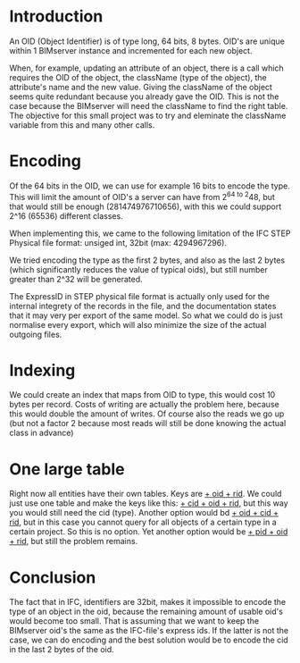 # Introduction #

An OID (Object Identifier) is of type long, 64 bits, 8 bytes. OID's are unique within 1 BIMserver instance and incremented for each new object.

When, for example, updating an attribute of an object, there is a call which requires the OID of the object, the className (type of the object), the attribute's name and the new value. Giving the className of the object seems quite redundant because you already gave the OID. This is not the case because the BIMserver will need the className to find the right table. The objective for this small project was to try and eleminate the className variable from this and many other calls.

# Encoding #

Of the 64 bits in the OID, we can use for example 16 bits to encode the type. This will limit the amount of OID's a server can have from 2<sup>64 to 2</sup>48, but that would still be enough (281474976710656), with this we could support 2^16 (65536) different classes.

When implementing this, we came to the following limitation of the IFC STEP Physical file format: unsiged int, 32bit (max: 4294967296).

We tried encoding the type as the first 2 bytes, and also as the last 2 bytes (which significantly reduces the value of typical oids), but still number greater than 2^32 will be generated.

The ExpressID in STEP physical file format is actually only used for the internal integrety of the records in the file, and the documentation states that it may very per export of the same model. So what we could do is just normalise every export, which will also minimize the size of the actual outgoing files.

# Indexing #

We could create an index that maps from OID to type, this would cost 10 bytes per record. Costs of writing are actually the problem here, because this would double the amount of writes. Of course also the reads we go up (but not a factor 2 because most reads will still be done knowing the actual class in advance)

# One large table #

Right now all entities have their own tables. Keys are [+ oid + rid](pid.md). We could just use one table and make the keys like this: [+ cid + oid + rid](pid.md), but this way you would still need the cid (type). Another option would bd [+ oid + cid + rid](pid.md), but in this case you cannot query for all objects of a certain type in a certain project. So this is no option. Yet another option would be [+ pid + oid + rid](cid.md), but still the problem remains.

# Conclusion #

The fact that in IFC, identifiers are 32bit, makes it impossible to encode the type of an object in the oid, because the remaining amount of usable oid's would become too small. That is assuming that we want to keep the BIMserver oid's the same as the IFC-file's express ids. If the latter is not the case, we can do encoding and the best solution would be to encode the cid in the last 2 bytes of the oid.